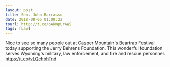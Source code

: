 ```yaml
---
layout: post
title: Sen. John Barrasso
date: 2018-08-05 01:00:22
tourl: http://t.co/oAKWpUrAWS
tags: [Law]
---
```

Nice to see so many people out at Casper Mountain's Beartrap Festival today supporting the Jerry Behrens Foundation. This wonderful foundation serves Wyoming's military, law enforcement, and fire and rescue personnel. https://t.co/vLQchbhTnd